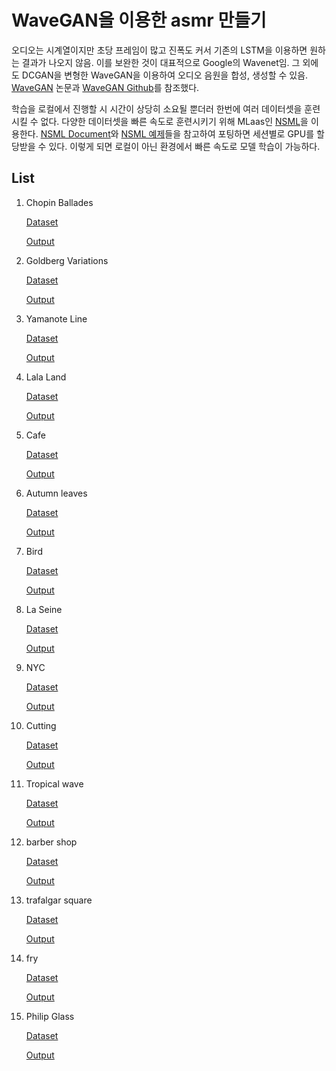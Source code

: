 # WaveGAN을 이용한 asmr 만들기
  오디오는 시계열이지만 초당 프레임이 많고 진폭도 커서 기존의 LSTM을 이용하면 원하는 결과가 나오지 않음. 이를 보완한 것이 대표적으로 Google의 Wavenet임.
  그 외에도 DCGAN을 변형한 WaveGAN을 이용하여 오디오 음원을 합성, 생성할 수 있음. [WaveGAN](https://arxiv.org/pdf/1802.04208.pdf) 논문과 [WaveGAN Github](https://github.com/chrisdonahue/wavegan)를 참조했다.
  
  학습을 로컬에서 진행할 시 시간이 상당히 소요될 뿐더러 한번에 여러 데이터셋을 훈련시킬 수 없다. 다양한 데이터셋을 빠른 속도로 훈련시키기 위해 MLaas인 [NSML](https://nsml.navercorp.com/)을 이용한다. [NSML Document](https://pages.oss.navercorp.com/nsml/docs.nsml/_build/html/ko_KR/index.html)와 [NSML 예제](https://oss.navercorp.com/nsml/nsml-examples)들을 참고하여 포팅하면 세션별로 GPU를 할당받을 수 있다. 이렇게 되면 로컬이 아닌 환경에서 빠른 속도로 모델 학습이 가능하다.


## List
  1. Chopin Ballades
  
     [Dataset](https://www.youtube.com/watch?v=Nhd9ymDZ8L0) 
     
     [Output]()
    

  2. Goldberg Variations

      [Dataset](https://www.youtube.com/watch?v=Nhd9ymDZ8L0) 
   
      [Output]()
   
  3. Yamanote Line
    
      [Dataset](https://www.youtube.com/watch?v=Rrg9tM6s80o) 
   
      [Output]()
   
  4. Lala Land
  
      [Dataset](https://vibe.naver.com/album/1772995) 
     
      [Output]()
      
  5. Cafe
  
      [Dataset](https://vibe.naver.com/album/3381589)
      
      [Output]()
  
  
  6. Autumn leaves
  
      [Dataset](https://vibe.naver.com/search/tracks?query=%EB%82%99%EC%97%BD%20asmr)
      
      [Output]()
  
  7. Bird
  
      [Dataset](https://vibe.naver.com/search/tracks?query=%EC%83%88%20%EC%86%8C%EB%A6%AC)
      
      [Output]()
  
  8. La Seine
  
      [Dataset](https://www.youtube.com/watch?v=tQHWKK2spyg)
      
      [Output]()
  
  9. NYC
  
      [Dataset](https://www.youtube.com/watch?v=Mnx7-I-nv5E)
      
      [Output]()
  
  10. Cutting
  
      [Dataset](https://www.youtube.com/watch?v=IHfLqOto_50)
      
      [Output]()
  
  11. Tropical wave
  
      [Dataset](https://www.youtube.com/watch?v=-eXfXTA1P2M)
     
      [Output]()
      
  12. barber shop
  
      [Dataset](https://www.youtube.com/watch?v=XgRnPbKA7ug)
       
      [Output]()
      
  13. trafalgar square
  
      [Dataset](https://vibe.naver.com/track/27343933)
      
      [Output]()
  
  14. fry
  
      [Dataset](https://www.youtube.com/watch?v=DDjqDaqV-Wc)
      
      [Output]()
      
  15. Philip Glass
     
      [Dataset](https://www.youtube.com/watch?v=_2vRbNehGB0)
      
      [Output]()
